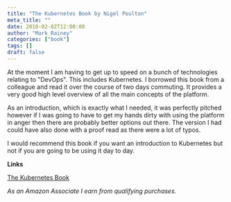 ```yaml
---
title: "The Kubernetes Book by Nigel Poulton"
meta_title: ""
date: 2018-02-02T12:00:00
author: "Mark Rainey"
categories: ["book"]
tags: []
draft: false
---
```

At the moment I am having to get up to speed on a bunch of technologies relating to "DevOps". This includes Kubernetes. I borrowed this book from a colleague and read it over the course of two days commuting. It provides a very good high level overview of all the main concepts of the platform. 

As an introduction, which is exactly what I needed, it was perfectly pitched however if I was going to have to get my hands dirty with using the platform in anger then there are probably better options out there. The version I had could have also done with a proof read as there were a lot of typos.

I would recommend this book if you want an introduction to Kubernetes but not if you are going to be using it day to day.

__Links__

[The Kubernetes Book](https://amzn.to/42cRgJP)

*As an Amazon Associate I earn from qualifying purchases.*

